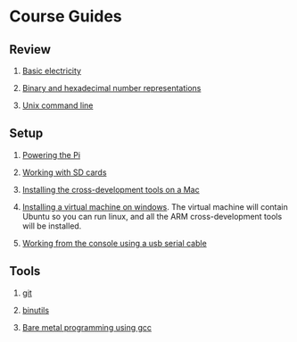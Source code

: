 # Course Guides

## Review

1. [Basic electricity](electricity.md)

2. [Binary and hexadecimal number representations](numbers.md)

3. [Unix command line](unix.md)

## Setup

1. [Powering the Pi](power.md)

2. [Working with SD cards](sd.md)

3. [Installing the cross-development tools on a Mac](mac_toolchain)

4. [Installing a virtual machine on windows](vmware.md). 
The virtual machine will contain Ubuntu so you can run linux,
and all the ARM cross-development tools will be installed.

5. [Working from the console using a usb serial cable](console.md)

## Tools

1. [git](git.md)

2. [binutils](binutils.md)

3. [Bare metal programming using gcc](gcc.md) 

<!---
3. [gdb](gdb.md)

4. [make](make.md)
--->


